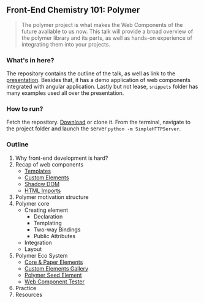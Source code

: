 ## Front-End Chemistry 101: Polymer

> The polymer project is what makes the Web Components of the future available to us now.
> This talk will provide a broad overview of the polymer library and its parts,
> as well as hands-on experience of integrating them into your projects.

### What's in here?
The repository contains the outline of the talk, as well as link to the [presentation](http://goo.gl/cTN34W).
Besides that, it has a demo application of web components integrated with angular application.
Lastly but not lease, `snippets` folder has many examples used all over the presentation.

### How to run?
Fetch the repository. [Download](https://github.com/bolshchikov-public/fed-chemistry-101/archive/master.zip)
or clone it. From the terminal, navigate to the project folder and launch the server `python -m SimpleHTTPServer`.

### Outline

1. Why front-end development is hard?
1. Recap of web components
    - [Templates](http://goo.gl/cbixjG)
    - [Custom Elements](http://goo.gl/Swm3LP)
    - [Shadow DOM](http://goo.gl/4XkpTI)
    - [HTML Imports](http://goo.gl/EUxxrv)
1. Polymer motivation structure
1. Polymer core
    - Creating element
        - Declaration
        - Templating
        - Two-way Bindings
        - Public Attributes
    - Integration
    - Layout
1. Polymer Eco System
    - [Core & Paper Elements](https://www.polymer-project.org/docs/elements/)
    - [Custom Elements Gallery](http://customelements.io/)
    - [Polymer Seed Element](https://github.com/PolymerLabs/seed-element)
    - [Web Component Tester](https://github.com/Polymer/web-component-tester)
1. Practice
1. Resources
